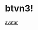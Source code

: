 # btvn3!
[avatar](https://user-images.githubusercontent.com/108148518/218980651-85aa2e08-eb42-48ea-83d9-d0a0c7215ce5.png)

